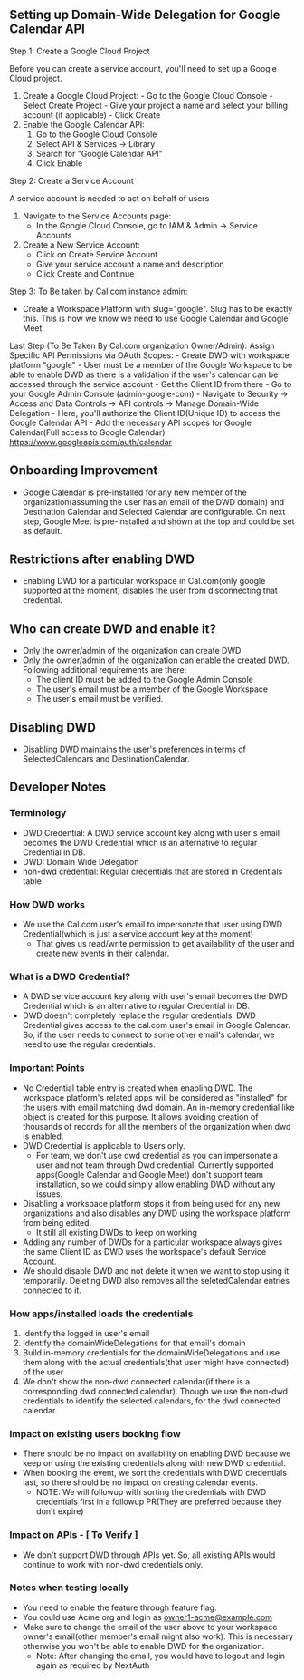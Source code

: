 ## Setting up Domain-Wide Delegation for Google Calendar API

Step 1: Create a Google Cloud Project

Before you can create a service account, you'll need to set up a Google Cloud project.

 1. Create a Google Cloud Project:
        - Go to the Google Cloud Console
        - Select Create Project
        - Give your project a name and select your billing account (if applicable)
        - Click Create
  2. Enable the Google Calendar API:
     1. Go to the Google Cloud Console
     2. Select API & Services → Library
     3. Search for "Google Calendar API"
     4. Click Enable

Step 2: Create a Service Account

A service account is needed to act on behalf of users

 1. Navigate to the Service Accounts page:
    - In the Google Cloud Console, go to IAM & Admin → Service Accounts
 2. Create a New Service Account:
    - Click on Create Service Account
    - Give your service account a name and description
    - Click Create and Continue

Step 3: To Be taken by Cal.com instance admin:
   - Create a Workspace Platform with slug="google". Slug has to be exactly this. This is how we know we need to use Google Calendar and Google Meet.

Last Step (To Be Taken By Cal.com organization Owner/Admin): Assign Specific API Permissions via OAuth Scopes:
    - Create DWD with workspace platform "google"
      - User must be a member of the Google Workspace to be able to enable DWD as there is a validation if the user's calendar can be accessed through the service account
    - Get the Client ID from there
    - Go to your Google Admin Console (admin-google-com)
    - Navigate to Security → Access and Data Controls -> API controls -> Manage Domain-Wide Delegation
    - Here, you'll authorize the Client ID(Unique ID) to access the Google Calendar API
    - Add the necessary API scopes for Google Calendar(Full access to Google Calendar)
        https://www.googleapis.com/auth/calendar


## Onboarding Improvement
- Google Calendar is pre-installed for any new member of the organization(assuming the user has an email of the DWD domain) and Destination Calendar and Selected Calendar are configurable. On next step, Google Meet is pre-installed and shown at the top and could be set as default.

## Restrictions after enabling DWD
- Enabling DWD for a particular workspace in Cal.com(only google supported at the moment) disables the user from disconnecting that credential.

## Who can create DWD and enable it? 
- Only the owner/admin of the organization can create DWD
- Only the owner/admin of the organization can enable the created DWD. Following additional requirements are there:
   -  The client ID must be added to the Google Admin Console
   -  The user's email must be a member of the Google Workspace
   -  The user's email must be verified.

## Disabling DWD
 -  Disabling DWD maintains the user's preferences in terms of SelectedCalendars and DestinationCalendar.

## Developer Notes
### Terminology
- DWD Credential: A DWD service account key along with user's email becomes the DWD Credential which is an alternative to regular Credential in DB.
- DWD: Domain Wide Delegation
- non-dwd credential: Regular credentials that are stored in Credentials table

### How DWD works
- We use the Cal.com user's email to impersonate that user using DWD Credential(which is just a service account key at the moment)
   - That gives us read/write permission to get availability of the user and create new events in their calendar.

### What is a DWD Credential?
- A DWD service account key along with user's email becomes the DWD Credential which is an alternative to regular Credential in DB.
- DWD doesn't completely replace the regular credentials. DWD Credential gives access to the cal.com user's email in Google Calendar. So, if the user needs to connect to some other email's calendar, we need to use the regular credentials.

### Important Points
- No Credential table entry is created when enabling DWD. The workspace platform's related apps will be considered as "installed" for the users with email matching dwd domain. An in-memory credential like object is created for this purpose. It allows avoiding creation of thousands of records for all the members of the organization when dwd is enabled.
- DWD Credential is applicable to Users only. 
   - For team, we don't use dwd credential as you can impersonate a user and not team through Dwd credential. Currently supported apps(Google Calendar and Google Meet) don't support team installation, so we could simply allow enabling DWD without any issues.
- Disabling a workspace platform stops it from being used for any new organizations and also disables any DWD using the workspace platform from being edited.
   - It still all existing DWDs to keep on working
- Adding any number of DWDs for a particular workspace always gives the same Client ID as DWD uses the workspace's default Service Account.
- We should disable DWD and not delete it when we want to stop using it temporarily. Deleting DWD also removes all the seletedCalendar entries connected to it. 

### How apps/installed loads the credentials
1. Identify the logged in user's email
2. Identify the domainWideDelegations for that email's domain
3. Build in-memory credentials for the domainWideDelegations and use them along with the actual credentials(that user might have connected) of the user
4. We don't show the non-dwd connected calendar(if there is a corresponding dwd connected calendar). Though we use the non-dwd credentials to identify the selected calendars, for the dwd connected calendar.

### Impact on existing users booking flow
- There should be no impact on availability on enabling DWD because we keep on using the existing credentials along with new DWD credential.
- When booking the event, we sort the credentials with DWD credentials last, so there should be no impact on creating calendar events.
   - NOTE: We will followup with sorting the credentials with DWD credentials first in a followup PR(They are preferred because they don't expire)

### Impact on APIs - [ To Verify ]
- We don't support DWD through APIs yet. So, all existing APIs would continue to work with non-dwd credentials only.

### Notes when testing locally
- You need to enable the feature through feature flag.
- You could use Acme org and login as owner1-acme@example.com
- Make sure to change the email of the user above to your workspace owner's email(other member's email might also work). This is necessary otherwise you won't be able to enable DWD for the organization.
   - Note: After changing the email, you would have to logout and login again as required by NextAuth